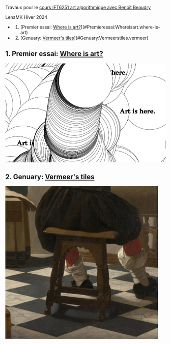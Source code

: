 
Travaux pour le [cours IFT6251 art algorithmique avec Benoît Beaudry](https://github.com/rethread-studio/algorithmic-art-course)

LenaMK Hiver 2024

<!-- vscode-markdown-toc -->
* 1. [Premier essai: [Where is art?](./where-is-art/)](#Premieressai:Whereisart.where-is-art)
* 2. [Genuary: [Vermeer's tiles](./vermeer/)](#Genuary:Vermeerstiles.vermeer)

<!-- vscode-markdown-toc-config
	numbering=true
	autoSave=true
	/vscode-markdown-toc-config -->
<!-- /vscode-markdown-toc -->


##  1. <a name='Premieressai:Whereisart.where-is-art'></a>Premier essai: [Where is art?](./where-is-art/)

![Capture d'écran du processus de création](./img/artIs.png)


##  2. <a name='Genuary:Vermeerstiles.vermeer'></a>Genuary: [Vermeer's tiles](./vermeer/)

![Capture d'écran du processus de création](./img/vermeer.gif)